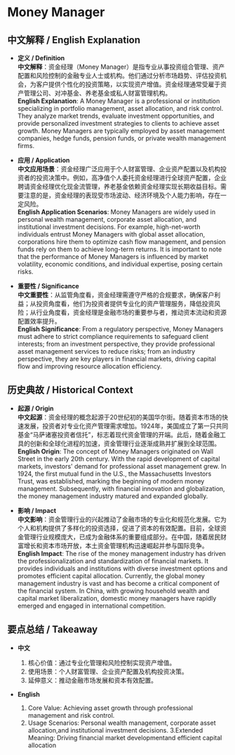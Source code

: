 # Money Manager

## 中文解释 / English Explanation

* **定义 / Definition**  
  **中文解释**：资金经理（Money Manager）是指专业从事投资组合管理、资产配置和风险控制的金融专业人士或机构。他们通过分析市场趋势、评估投资机会，为客户提供个性化的投资策略，以实现资产增值。资金经理通常受雇于资产管理公司、对冲基金、养老基金或私人财富管理机构。  
  **English Explanation**: A Money Manager is a professional or institution specializing in portfolio management, asset allocation, and risk control. They analyze market trends, evaluate investment opportunities, and provide personalized investment strategies to clients to achieve asset growth. Money Managers are typically employed by asset management companies, hedge funds, pension funds, or private wealth management firms.

* **应用 / Application**  
  **中文应用场景**：资金经理广泛应用于个人财富管理、企业资产配置以及机构投资者的投资决策中。例如，高净值个人委托资金经理进行全球资产配置，企业聘请资金经理优化现金流管理，养老基金依赖资金经理实现长期收益目标。需要注意的是，资金经理的表现受市场波动、经济环境及个人能力影响，存在一定风险。  
  **English Application Scenarios**: Money Managers are widely used in personal wealth management, corporate asset allocation, and institutional investment decisions. For example, high-net-worth individuals entrust Money Managers with global asset allocation, corporations hire them to optimize cash flow management, and pension funds rely on them to achieve long-term returns. It is important to note that the performance of Money Managers is influenced by market volatility, economic conditions, and individual expertise, posing certain risks.

* **重要性 / Significance**  
  **中文重要性**：从监管角度看，资金经理需遵守严格的合规要求，确保客户利益；从投资角度看，他们为投资者提供专业化的资产管理服务，降低投资风险；从行业角度看，资金经理是金融市场的重要参与者，推动资本流动和资源配置效率提升。  
  **English Significance**: From a regulatory perspective, Money Managers must adhere to strict compliance requirements to safeguard client interests; from an investment perspective, they provide professional asset management services to reduce risks; from an industry perspective, they are key players in financial markets, driving capital flow and improving resource allocation efficiency.

## 历史典故 / Historical Context

* **起源 / Origin**  
  **中文起源**：资金经理的概念起源于20世纪初的美国华尔街。随着资本市场的快速发展，投资者对专业化资产管理需求增加。1924年，美国成立了第一只共同基金“马萨诸塞投资者信托”，标志着现代资金管理的开端。此后，随着金融工具的创新和全球化进程的加速，资金管理行业逐渐成熟并扩展到全球范围。  
  **English Origin**: The concept of Money Managers originated on Wall Street in the early 20th century. With the rapid development of capital markets, investors' demand for professional asset management grew. In 1924, the first mutual fund in the U.S., the Massachusetts Investors Trust, was established, marking the beginning of modern money management. Subsequently, with financial innovation and globalization, the money management industry matured and expanded globally.

* **影响 / Impact**  
  **中文影响**：资金管理行业的兴起推动了金融市场的专业化和规范化发展。它为个人和机构提供了多样化的投资选择，促进了资本的有效配置。目前，全球资金管理行业规模庞大，已成为金融体系的重要组成部分。在中国，随着居民财富增长和资本市场开放，本土资金管理机构迅速崛起并参与国际竞争。  
  **English Impact**: The rise of the money management industry has driven the professionalization and standardization of financial markets. It provides individuals and institutions with diverse investment options and promotes efficient capital allocation. Currently, the global money management industry is vast and has become a critical component of the financial system. In China, with growing household wealth and capital market liberalization, domestic money managers have rapidly emerged and engaged in international competition.

## 要点总结 / Takeaway

* **中文**  
  1. 核心价值：通过专业化管理和风险控制实现资产增值。
  2. 使用场景：个人财富管理、企业资产配置及机构投资决策。
  3. 延伸意义：推动金融市场发展和资本有效配置。

* **English**  
  1. Core Value: Achieving asset growth through professional management and risk control.
  2. Usage Scenarios: Personal wealth management, corporate asset allocation,and institutional investment decisions.
  3.Extended Meaning: Driving financial market developmentand efficient capital allocation